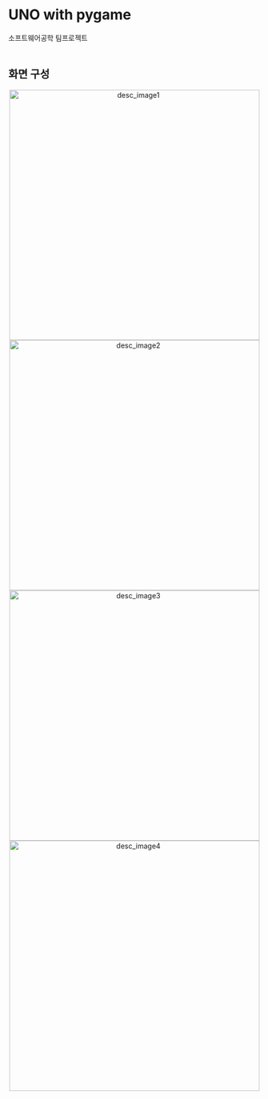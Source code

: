UNO with pygame
=============
소프트웨어공학 팀프로젝트
<br/>
<br/>

## 화면 구성
<p align = "center">
<img src = "https://github.com/sohxxny/toy-project/assets/119118662/56f17396-91ac-4dc0-be15-0873ea857cb0" width = "500px" alt = "desc_image1"></img><br/>
<img src = "https://github.com/sohxxny/toy-project/assets/119118662/79f08b68-0019-42d4-92c8-48714221b566" width = "500px" alt = "desc_image2"></img><br/>
<img src = "https://github.com/sohxxny/toy-project/assets/119118662/07bbc306-b266-4c35-a7a3-4bd608de606a" width = "500px" alt = "desc_image3"></img><br/>
<img src = "https://github.com/sohxxny/toy-project/assets/119118662/294e9c59-197b-4a52-91f5-ee5393846ea3" width = "500px" alt = "desc_image4"></img>
</p>
